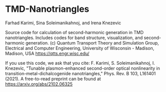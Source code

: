 # TMD-Nanotriangles
Farhad Karimi, Sina Soleimanikahnoj, and Irena Knezevic

Source code for calculation of second-harmonic generation in TMD nanotriangles. Includes codes for band structure, visualization, and second-harmonic generation. 
(c) Quantum Transport Theory and Simulation Group, Electrical and Computer Engineering, University of Wisconsin - Madison, Madison, USA
    https://qtts.engr.wisc.edu/

If you use this code, we ask that you cite: F. Karimi, S. Soleimanikahnoj, I. Knezevic, "Tunable plasmon-enhanced second-order optical nonlinearity in transition-metal-dichalcogenide nanotriangles," Phys. Rev. B 103, L161401 (2021). A free-to-read preprint can be found at https://arxiv.org/abs/2102.06325
